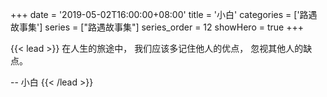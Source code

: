 +++
date = '2019-05-02T16:00:00+08:00'
title = '小白'
categories = ['路遇故事集']
series = ["路遇故事集"]
series_order = 12
showHero = true
+++

{{< lead >}}
在人生的旅途中，
我们应该多记住他人的优点，
忽视其他人的缺点。

-- 小白
{{< /lead >}}